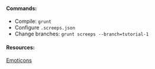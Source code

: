 #### Commands:

-  Compile: `grunt`
-  Configure `.screeps.json`
-  Change branches: `grunt screeps --branch=tutorial-1`

#### Resources:

[Emoticons](https://emojipedia.org)
